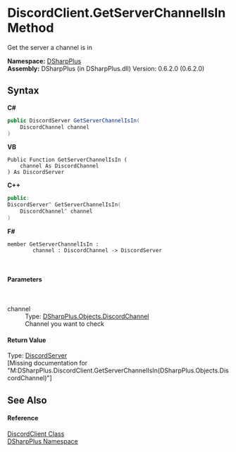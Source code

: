 # DiscordClient.GetServerChannelIsIn Method 
 

Get the server a channel is in

**Namespace:**&nbsp;<a href="503971eb-de5e-a570-9922-de9500a9b1cc">DSharpPlus</a><br />**Assembly:**&nbsp;DSharpPlus (in DSharpPlus.dll) Version: 0.6.2.0 (0.6.2.0)

## Syntax

**C#**<br />
``` C#
public DiscordServer GetServerChannelIsIn(
	DiscordChannel channel
)
```

**VB**<br />
``` VB
Public Function GetServerChannelIsIn ( 
	channel As DiscordChannel
) As DiscordServer
```

**C++**<br />
``` C++
public:
DiscordServer^ GetServerChannelIsIn(
	DiscordChannel^ channel
)
```

**F#**<br />
``` F#
member GetServerChannelIsIn : 
        channel : DiscordChannel -> DiscordServer 

```

<br />

#### Parameters
&nbsp;<dl><dt>channel</dt><dd>Type: <a href="44f2ec35-aa98-9c68-225e-7c35b7ee1739">DSharpPlus.Objects.DiscordChannel</a><br />Channel you want to check</dd></dl>

#### Return Value
Type: <a href="0bea1794-96dc-62e4-4798-1bd4e0abad39">DiscordServer</a><br />\[Missing <returns> documentation for "M:DSharpPlus.DiscordClient.GetServerChannelIsIn(DSharpPlus.Objects.DiscordChannel)"\]

## See Also


#### Reference
<a href="8f8cbf24-03e9-53cc-389f-2ba10a699065">DiscordClient Class</a><br /><a href="503971eb-de5e-a570-9922-de9500a9b1cc">DSharpPlus Namespace</a><br />